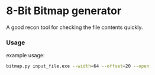 # 8-Bit Bitmap generator
A good recon tool for checking the file contents quickly.

### Usage
example usage:
```zsh
bitmap.py input_file.exe --width=64 --offset=20 --open
```
